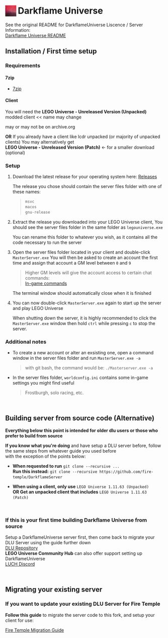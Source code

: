 # <img style="float: left; padding-right: 5px" height=35px width=35px src="logo.png"> Darkflame Universe

See the original README for DarkflameUniverse Liscence / Server Information:                       
[Darkflame Universe README](https://github.com/Fire-Temple/DarkflameServer/blob/main/README_original.md)

## Installation / First time setup

### Requirements

#### 7zip
 - [7zip](https://www.7-zip.org/)

#### Client
You will need the **LEGO Universe - Unreleased Version (Unpacked)** modded client << name may change 

may or may not be on archive.org

**OR** If you already have a client like lcdr unpacked (or majority of unpacked clients)
You may alternatively get           
**LEGO Universe - Unreleased Version (Patch)**  <- for a smaller download (optional)

### Setup

1. Download the latest release for your operating system here: 
	[Releases](https://github.com/Fire-Temple/DarkflameServer/releases)
	
	The release you chose should contain the server files folder with one of these names:
	> ```diff
	> msvc
	> macos
	> gnu-release
	
	
2. Extract the release you downloaded into your LEGO Universe client, You should see the server files folder
   in the same folder as `legouniverse.exe`
   
	You can rename this folder to whatever you wish, as it contains all the code necessary to run the server
   
   
3. Open the server files folder located in your client and double-click `MasterServer.exe`
	You will then be asked to create an account the first time and assign that account a GM level between `0` and `9`
	
	> Higher GM levels will give the account access to certain chat commands:	
	> [In-game commands](https://github.com/Fire-Temple/DarkflameServer/blob/main/docs/Commands.md)
	
	The terminal window should automatically close when it is finished
	
	
4. You can now double-click `MasterServer.exe` again to start up the server and play LEGO Universe

	When shutting down the server, it is highly recommended to click the `MasterServer.exe` window 
	then hold `ctrl` while pressing `c` to stop the server.
	
	
### Additional notes	
	
* To create a new account or alter an exsisting one, open a command window in the server files folder
	and run `MasterServer.exe -a`
	
	> with git bash, the command would be: 
	> `./Masterserver.exe -a`


* In the server files folder, `worldconfig.ini`	contains some in-game settings you might find useful

	> Frostburgh, solo racing, etc.
	
<br>

## Building server from source code (Alternative)

**Everything below this point is intended for older dlu users or those who prefer to build from source**


**If you know what you're doing** and have setup a DLU server before, follow the same steps from whatever guide you used before                   
with the exception of the points below:

* **When requested to run** `git clone --recursive ...`                       
  **Run this instead:** `git clone --recursive https://github.com/fire-temple/DarkflameServer`
  
* **When using a client, only use** `LEGO Universe 1.11.63 (Unpacked)`                               
  **OR Get an unpacked client that includes** `LEGO Universe 1.11.63 (Patch)`

<br>

### If this is your first time building Darkflame Universe from source

Setup a DarkflameUniverse server first, then come back to migrate your DLU Server using the guide further down                               
[DLU Repository](https://github.com/DarkflameUniverse/DarkflameServer)            
**LEGO Universe Community Hub** can also offer support setting up DarkflameUniverse              
[LUCH Discord](https://discord.gg/TW4fXd75uD)

<br>

## Migrating your existing server

### If you want to update your existing DLU Server for Fire Temple

**Follow this guide** to migrate the server code to this fork, and setup your client for use:

[Fire Temple Migration Guide](https://gist.github.com/Dimes6003/412591fdc7e96cd147456f30ac8a1f9e)
